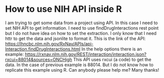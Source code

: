 
# How to use NIH API inside R

I am trying to get some data from a project using API. In this case I need to set NIH API to get information. I need to use findDrugInteractions rest point but I do not have idea on how to set the extraction. I only know that I need httr to get the data and jsonlite to format it. This is the link of the API:
https://lhncbc.nlm.nih.gov/RxNav/APIs/api-Interaction.findDrugInteractions.html
In the help options there is an example:
https://rxnav.nlm.nih.gov/REST/interaction/interaction.json?rxcui=88014&sources=ONCHigh
This API uses rxcui (a code) to get the data. In the case of previous example is 88014. But I do not know how to replicate this example using R.
Can anybody please help me? Many thanks!

        